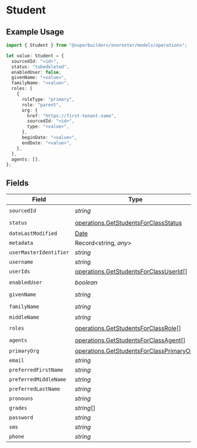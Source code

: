 # Student

## Example Usage

```typescript
import { Student } from "@superbuilders/oneroster/models/operations";

let value: Student = {
  sourcedId: "<id>",
  status: "tobedeleted",
  enabledUser: false,
  givenName: "<value>",
  familyName: "<value>",
  roles: [
    {
      roleType: "primary",
      role: "parent",
      org: {
        href: "https://first-tenant.name",
        sourcedId: "<id>",
        type: "<value>",
      },
      beginDate: "<value>",
      endDate: "<value>",
    },
  ],
  agents: [],
};
```

## Fields

| Field                                                                                                | Type                                                                                                 | Required                                                                                             | Description                                                                                          |
| ---------------------------------------------------------------------------------------------------- | ---------------------------------------------------------------------------------------------------- | ---------------------------------------------------------------------------------------------------- | ---------------------------------------------------------------------------------------------------- |
| `sourcedId`                                                                                          | *string*                                                                                             | :heavy_check_mark:                                                                                   | N/A                                                                                                  |
| `status`                                                                                             | [operations.GetStudentsForClassStatus](../../models/operations/getstudentsforclassstatus.md)         | :heavy_check_mark:                                                                                   | N/A                                                                                                  |
| `dateLastModified`                                                                                   | [Date](https://developer.mozilla.org/en-US/docs/Web/JavaScript/Reference/Global_Objects/Date)        | :heavy_minus_sign:                                                                                   | N/A                                                                                                  |
| `metadata`                                                                                           | Record<string, *any*>                                                                                | :heavy_minus_sign:                                                                                   | N/A                                                                                                  |
| `userMasterIdentifier`                                                                               | *string*                                                                                             | :heavy_minus_sign:                                                                                   | N/A                                                                                                  |
| `username`                                                                                           | *string*                                                                                             | :heavy_minus_sign:                                                                                   | N/A                                                                                                  |
| `userIds`                                                                                            | [operations.GetStudentsForClassUserId](../../models/operations/getstudentsforclassuserid.md)[]       | :heavy_minus_sign:                                                                                   | N/A                                                                                                  |
| `enabledUser`                                                                                        | *boolean*                                                                                            | :heavy_check_mark:                                                                                   | N/A                                                                                                  |
| `givenName`                                                                                          | *string*                                                                                             | :heavy_check_mark:                                                                                   | N/A                                                                                                  |
| `familyName`                                                                                         | *string*                                                                                             | :heavy_check_mark:                                                                                   | N/A                                                                                                  |
| `middleName`                                                                                         | *string*                                                                                             | :heavy_minus_sign:                                                                                   | N/A                                                                                                  |
| `roles`                                                                                              | [operations.GetStudentsForClassRole](../../models/operations/getstudentsforclassrole.md)[]           | :heavy_check_mark:                                                                                   | N/A                                                                                                  |
| `agents`                                                                                             | [operations.GetStudentsForClassAgent](../../models/operations/getstudentsforclassagent.md)[]         | :heavy_check_mark:                                                                                   | N/A                                                                                                  |
| `primaryOrg`                                                                                         | [operations.GetStudentsForClassPrimaryOrg](../../models/operations/getstudentsforclassprimaryorg.md) | :heavy_minus_sign:                                                                                   | N/A                                                                                                  |
| `email`                                                                                              | *string*                                                                                             | :heavy_minus_sign:                                                                                   | N/A                                                                                                  |
| `preferredFirstName`                                                                                 | *string*                                                                                             | :heavy_minus_sign:                                                                                   | N/A                                                                                                  |
| `preferredMiddleName`                                                                                | *string*                                                                                             | :heavy_minus_sign:                                                                                   | N/A                                                                                                  |
| `preferredLastName`                                                                                  | *string*                                                                                             | :heavy_minus_sign:                                                                                   | N/A                                                                                                  |
| `pronouns`                                                                                           | *string*                                                                                             | :heavy_minus_sign:                                                                                   | N/A                                                                                                  |
| `grades`                                                                                             | *string*[]                                                                                           | :heavy_minus_sign:                                                                                   | N/A                                                                                                  |
| `password`                                                                                           | *string*                                                                                             | :heavy_minus_sign:                                                                                   | N/A                                                                                                  |
| `sms`                                                                                                | *string*                                                                                             | :heavy_minus_sign:                                                                                   | N/A                                                                                                  |
| `phone`                                                                                              | *string*                                                                                             | :heavy_minus_sign:                                                                                   | N/A                                                                                                  |